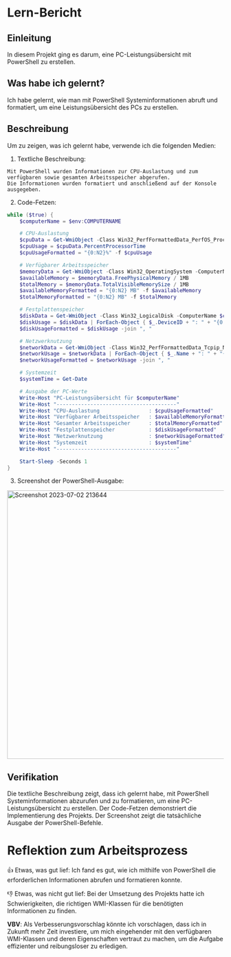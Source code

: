 # Lern-Bericht

## Einleitung

In diesem Projekt ging es darum, eine PC-Leistungsübersicht mit PowerShell zu erstellen.

## Was habe ich gelernt?

Ich habe gelernt, wie man mit PowerShell Systeminformationen abruft und formatiert, um eine Leistungsübersicht des PCs zu erstellen.

## Beschreibung

Um zu zeigen, was ich gelernt habe, verwende ich die folgenden Medien:

1. Textliche Beschreibung:
```plaintext
Mit PowerShell wurden Informationen zur CPU-Auslastung und zum verfügbaren sowie gesamten Arbeitsspeicher abgerufen.
Die Informationen wurden formatiert und anschließend auf der Konsole ausgegeben.
```

2. Code-Fetzen:
```PowerShell
while ($true) {
    $computerName = $env:COMPUTERNAME

    # CPU-Auslastung
    $cpuData = Get-WmiObject -Class Win32_PerfFormattedData_PerfOS_Processor -ComputerName $computerName
    $cpuUsage = $cpuData.PercentProcessorTime
    $cpuUsageFormatted = "{0:N2}%" -f $cpuUsage

    # Verfügbarer Arbeitsspeicher
    $memoryData = Get-WmiObject -Class Win32_OperatingSystem -ComputerName $computerName
    $availableMemory = $memoryData.FreePhysicalMemory / 1MB
    $totalMemory = $memoryData.TotalVisibleMemorySize / 1MB
    $availableMemoryFormatted = "{0:N2} MB" -f $availableMemory
    $totalMemoryFormatted = "{0:N2} MB" -f $totalMemory

    # Festplattenspeicher
    $diskData = Get-WmiObject -Class Win32_LogicalDisk -ComputerName $computerName
    $diskUsage = $diskData | ForEach-Object { $_.DeviceID + ": " + "{0:N2} GB" -f ($_.Size / 1GB) }
    $diskUsageFormatted = $diskUsage -join ", "

    # Netzwerknutzung
    $networkData = Get-WmiObject -Class Win32_PerfFormattedData_Tcpip_NetworkInterface -ComputerName $computerName
    $networkUsage = $networkData | ForEach-Object { $_.Name + ": " + "{0:N2} bytes/sec" -f $_.BytesTotalPerSec }
    $networkUsageFormatted = $networkUsage -join ", "

    # Systemzeit
    $systemTime = Get-Date

    # Ausgabe der PC-Werte
    Write-Host "PC-Leistungsübersicht für $computerName"
    Write-Host "---------------------------------------"
    Write-Host "CPU-Auslastung                : $cpuUsageFormatted"
    Write-Host "Verfügbarer Arbeitsspeicher   : $availableMemoryFormatted"
    Write-Host "Gesamter Arbeitsspeicher      : $totalMemoryFormatted"
    Write-Host "Festplattenspeicher           : $diskUsageFormatted"
    Write-Host "Netzwerknutzung               : $networkUsageFormatted"
    Write-Host "Systemzeit                    : $systemTime"
    Write-Host "---------------------------------------"

    Start-Sleep -Seconds 1
}
```

3. Screenshot der PowerShell-Ausgabe:
<img width="625" alt="Screenshot 2023-07-02 213644" src="https://github.com/DorianHerzig9/HerzigDorian_Lernbericht_Modul-122/assets/110893245/a4d85428-7db3-4f36-8d4b-b512a157f940">


## Verifikation

Die textliche Beschreibung zeigt, dass ich gelernt habe, mit PowerShell Systeminformationen abzurufen und zu formatieren, um eine PC-Leistungsübersicht zu erstellen. Der Code-Fetzen demonstriert die Implementierung des Projekts. Der Screenshot zeigt die tatsächliche Ausgabe der PowerShell-Befehle.

# Reflektion zum Arbeitsprozess

👍 Etwas, was gut lief: Ich fand es gut, wie ich mithilfe von PowerShell die erforderlichen Informationen abrufen und formatieren konnte.

👎 Etwas, was nicht gut lief: Bei der Umsetzung des Projekts hatte ich Schwierigkeiten, die richtigen WMI-Klassen für die benötigten Informationen zu finden.

**VBV**: Als Verbesserungsvorschlag könnte ich vorschlagen, dass ich in Zukunft mehr Zeit investiere, um mich eingehender mit den verfügbaren WMI-Klassen und deren Eigenschaften vertraut zu machen, um die Aufgabe effizienter und reibungsloser zu erledigen.
